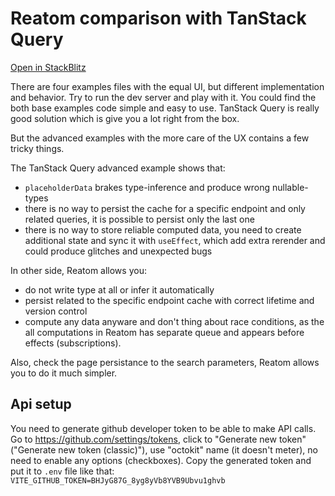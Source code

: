 # Reatom comparison with TanStack Query

[Open in StackBlitz](https://stackblitz.com/github/artalar/reatom/tree/v3/examples/tanstack-vs-reatom)

There are four examples files with the equal UI, but different implementation and behavior. Try to run the dev server and play with it. You could find the both base examples code simple and easy to use. TanStack Query is really good solution which is give you a lot right from the box.

But the advanced examples with the more care of the UX contains a few tricky things.

The TanStack Query advanced example shows that:

- `placeholderData` brakes type-inference and produce wrong nullable-types
- there is no way to persist the cache for a specific endpoint and only related queries, it is possible to persist only the last one
- there is no way to store reliable computed data, you need to create additional state and sync it with `useEffect`, which add extra rerender and could produce glitches and unexpected bugs

In other side, Reatom allows you:

- do not write type at all or infer it automatically
- persist related to the specific endpoint cache with correct lifetime and version control
- compute any data anyware and don't thing about race conditions, as the all computations in Reatom has separate queue and appears before effects (subscriptions).

Also, check the page persistance to the search parameters, Reatom allows you to do it much simpler.

## Api setup

You need to generate github developer token to be able to make API calls. Go to https://github.com/settings/tokens, click to "Generate new token" ("Generate new token (classic)"), use "octokit" name (it doesn't meter), no need to enable any options (checkboxes). Copy the generated token and put it to `.env` file like that: `VITE_GITHUB_TOKEN=BHJyG87G_8yg8yVb8YVB9Ubvu1ghvb`
